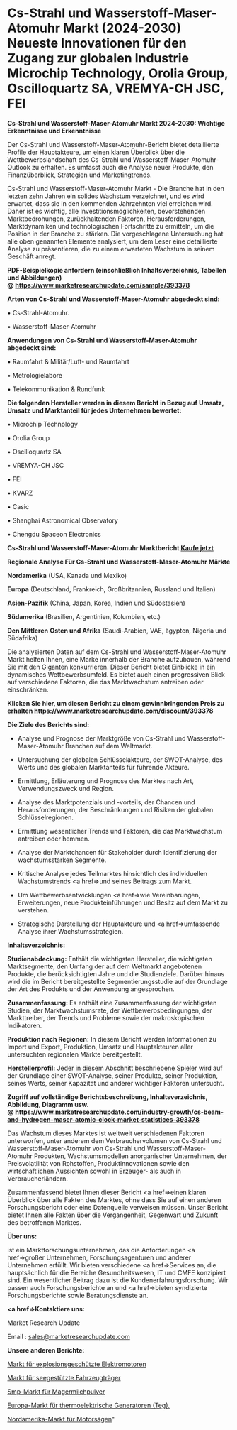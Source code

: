 # Cs-Strahl und Wasserstoff-Maser-Atomuhr Markt (2024-2030) Neueste Innovationen für den Zugang zur globalen Industrie Microchip Technology, Orolia Group, Oscilloquartz SA, VREMYA-CH JSC, FEI

<strong>Cs-Strahl und Wasserstoff-Maser-Atomuhr Markt 2024-2030: Wichtige Erkenntnisse und Erkenntnisse</strong>

Der Cs-Strahl und Wasserstoff-Maser-Atomuhr-Bericht bietet detaillierte Profile der Hauptakteure, um einen klaren Überblick über die Wettbewerbslandschaft des Cs-Strahl und Wasserstoff-Maser-Atomuhr-Outlook zu erhalten. Es umfasst auch die Analyse neuer Produkte, den Finanzüberblick, Strategien und Marketingtrends.

Cs-Strahl und Wasserstoff-Maser-Atomuhr Markt - Die Branche hat in den letzten zehn Jahren ein solides Wachstum verzeichnet, und es wird erwartet, dass sie in den kommenden Jahrzehnten viel erreichen wird. Daher ist es wichtig, alle Investitionsmöglichkeiten, bevorstehenden Marktbedrohungen, zurückhaltenden Faktoren, Herausforderungen, Marktdynamiken und technologischen Fortschritte zu ermitteln, um die Position in der Branche zu stärken. Die vorgeschlagene Untersuchung hat alle oben genannten Elemente analysiert, um dem Leser eine detaillierte Analyse zu präsentieren, die zu einem erwarteten Wachstum in seinem Geschäft anregt.

<strong><b>PDF-Beispielkopie anfordern (einschließlich Inhaltsverzeichnis, Tabellen und Abbildungen) @ </b></strong><strong><a href=https://www.marketresearchupdate.com/sample/393378><strong>https://www.marketresearchupdate.com/sample/393378</u></a></strong></strong>

<strong>Arten von Cs-Strahl und Wasserstoff-Maser-Atomuhr abgedeckt sind:</strong>

• Cs-Strahl-Atomuhr.

• Wasserstoff-Maser-Atomuhr

<strong>Anwendungen von Cs-Strahl und Wasserstoff-Maser-Atomuhr abgedeckt sind:</strong>

• Raumfahrt & Militär/Luft- und Raumfahrt

• Metrologielabore

• Telekommunikation & Rundfunk

<strong>Die folgenden Hersteller werden in diesem Bericht in Bezug auf Umsatz, Umsatz und Marktanteil für jedes Unternehmen bewertet:</strong>

• Microchip Technology

• Orolia Group

• Oscilloquartz SA

• VREMYA-CH JSC

• FEI

• KVARZ

• Casic

• Shanghai Astronomical Observatory

• Chengdu Spaceon Electronics

<strong>Cs-Strahl und Wasserstoff-Maser-Atomuhr Marktbericht <a href=https://www.marketresearchupdate.com/buynow/393378>Kaufe jetzt</a></strong>

<strong>Regionale Analyse Für Cs-Strahl und Wasserstoff-Maser-Atomuhr Märkte</strong>

<strong>Nordamerika</strong> (USA, Kanada und Mexiko)

<strong>Europa</strong> (Deutschland, Frankreich, Großbritannien, Russland und Italien)

<strong>Asien-Pazifik</strong> (China, Japan, Korea, Indien und Südostasien)

<strong>Südamerika</strong> (Brasilien, Argentinien, Kolumbien, etc.)

<strong>Den Mittleren</strong> <strong>Osten und Afrika</strong> (Saudi-Arabien, VAE, ägypten, Nigeria und Südafrika)

Die analysierten Daten auf dem Cs-Strahl und Wasserstoff-Maser-Atomuhr Markt helfen Ihnen, eine Marke innerhalb der Branche aufzubauen, während Sie mit den Giganten konkurrieren. Dieser Bericht bietet Einblicke in ein dynamisches Wettbewerbsumfeld. Es bietet auch einen progressiven Blick auf verschiedene Faktoren, die das Marktwachstum antreiben oder einschränken.

<strong>Klicken Sie hier, um diesen Bericht zu einem gewinnbringenden Preis zu erhalten
</strong><strong><a href=https://www.marketresearchupdate.com/discount/393378>https://www.marketresearchupdate.com/discount/393378</b></u></strong></a>

<strong>Die Ziele des Berichts sind:</strong>

- Analyse und Prognose der Marktgröße von Cs-Strahl und Wasserstoff-Maser-Atomuhr Branchen auf dem Weltmarkt.

- Untersuchung der globalen Schlüsselakteure, der SWOT-Analyse, des Werts und des globalen Marktanteils für führende Akteure.

- Ermittlung, Erläuterung und Prognose des Marktes nach Art, Verwendungszweck und Region.

- Analyse des Marktpotenzials und -vorteils, der Chancen und Herausforderungen, der Beschränkungen und Risiken der globalen Schlüsselregionen.

- Ermittlung wesentlicher Trends und Faktoren, die das Marktwachstum antreiben oder hemmen.

- Analyse der Marktchancen für Stakeholder durch Identifizierung der wachstumsstarken Segmente.

- Kritische Analyse jedes Teilmarktes hinsichtlich des individuellen Wachstumstrends <a href=>und</a> seines Beitrags zum Markt.

- Um Wettbewerbsentwicklungen <a href=>wie</a> Vereinbarungen, Erweiterungen, neue Produkteinführungen und Besitz auf dem Markt zu verstehen.

- Strategische Darstellung der Hauptakteure und <a href=>umfas</a>sende Analyse ihrer Wachstumsstrategien.

<strong>Inhaltsverzeichnis:</strong>

<strong>Studienabdeckung:</strong> Enthält die wichtigsten Hersteller, die wichtigsten Marktsegmente, den Umfang der auf dem Weltmarkt angebotenen Produkte, die berücksichtigten Jahre und die Studienziele. Darüber hinaus wird die im Bericht bereitgestellte Segmentierungsstudie auf der Grundlage der Art des Produkts und der Anwendung angesprochen.

<strong>Zusammenfassung:</strong> Es enthält eine Zusammenfassung der wichtigsten Studien, der Marktwachstumsrate, der Wettbewerbsbedingungen, der Markttreiber, der Trends und Probleme sowie der makroskopischen Indikatoren.

<strong>Produktion nach Regionen:</strong> In diesem Bericht werden Informationen zu Import und Export, Produktion, Umsatz und Hauptakteuren aller untersuchten regionalen Märkte bereitgestellt.

<strong>Herstellerprofil:</strong> Jeder in diesem Abschnitt beschriebene Spieler wird auf der Grundlage einer SWOT-Analyse, seiner Produkte, seiner Produktion, seines Werts, seiner Kapazität und anderer wichtiger Faktoren untersucht.

<strong><b>Zugriff auf vollständige Berichtsbeschreibung, Inhaltsverzeichnis, Abbildung, Diagramm usw. @ </b></strong><strong><a href=https://www.marketresearchupdate.com/industry-growth/cs-beam-and-hydrogen-maser-atomic-clock-market-statistices-393378>https://www.marketresearchupdate.com/industry-growth/cs-beam-and-hydrogen-maser-atomic-clock-market-statistices-393378</a></strong>

Das Wachstum dieses Marktes ist weltweit verschiedenen Faktoren unterworfen, unter anderem dem Verbrauchervolumen von Cs-Strahl und Wasserstoff-Maser-Atomuhr von Cs-Strahl und Wasserstoff-Maser-Atomuhr Produkten, Wachstumsmodellen anorganischer Unternehmen, der Preisvolatilität von Rohstoffen, Produktinnovationen sowie den wirtschaftlichen Aussichten sowohl in Erzeuger- als auch in Verbraucherländern.

Zusammenfassend bietet Ihnen dieser Bericht <a href=>einen</a> klaren Überblick über alle Fakten des Marktes, ohne dass Sie auf einen anderen Forschungsbericht oder eine Datenquelle verweisen müssen. Unser Bericht bietet Ihnen alle Fakten über die Vergangenheit, Gegenwart und Zukunft des betroffenen Marktes.

<strong>Über uns:</strong>

 ist ein Marktforschungsunternehmen, das die Anforderungen <a href=>großer</a> Unternehmen, Forschungsagenturen und anderer Unternehmen erfüllt. Wir bieten verschiedene <a href=>Services</a> an, die hauptsächlich für die Bereiche Gesundheitswesen, IT und CMFE konzipiert sind. Ein wesentlicher Beitrag dazu ist die Kundenerfahrungsforschung. Wir passen auch Forschungsberichte an und <a href=>bieten</a> syndizierte Forschungsberichte sowie Beratungsdienste an.

<strong><a href=>Kontaktiere uns:</a></strong>

Market Research Update

Email : sales@marketresearchupdate.com

<strong>Unsere anderen Berichte:</strong>

<a href=https://www.linkedin.com/pulse/explosion-proof-electric-motors-market-1f>Markt für explosionsgeschützte Elektromotoren</a>

<a href=https://www.linkedin.com/pulse/sea-based-vehicle-carrier-market-outlooks>Markt für seegestützte Fahrzeugträger</a>

<a href=https://www.linkedin.com/pulse/skim-milk-powder-smp-market-outlooks-2023-size>Smp-Markt für Magermilchpulver</a>

<a href=https://www.linkedin.com/pulse/europe-thermoelectric-generators-teg-market>Europa-Markt für thermoelektrische Generatoren (Teg).</a>

<a href=https://www.linkedin.com/pulse/north-america-power-saw-market-2023-brief-regionwise>Nordamerika-Markt für Motorsägen</a>"
